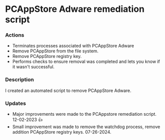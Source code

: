 # PCAppStore Adware remediation script

### Actions
- Terminates processes associated with PCAppStore Adware
- Remove PCAppStore from the file system.
- Remove PCAppStore registry key.
- Performs checks to ensure removal was completed and lets you know if it wasn't successful.

### Description

I created an automated script to remove PCAppStore Adware.

### Updates

- Major improvements were made to the PCAppstore remediation script. 12-02-2023 👍
- Small improvement was made to remove the watchdog process, remove addition PCAppStore registry keys. 07-26-2024.
